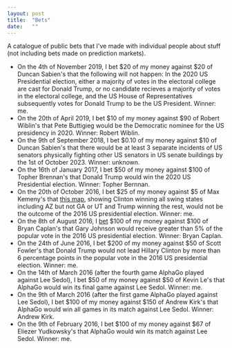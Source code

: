 ```yaml
---
layout: post
title:  "Bets"
date:   ""
---
```


A catalogue of public bets that I've made with individual people about stuff (not including bets made on prediction markets).


* On the 4th of November 2019, I bet $20 of my money against $20 of Duncan Sabien's that the following will not happen: In the 2020 US Presidential election, either a majority of votes in the electoral college are cast for Donald Trump, or no candidate recieves a majority of votes in the electoral college, and the US House of Representatives subsequently votes for Donald Trump to be the US President. Winner: me.
* On the 20th of April 2019, I bet $10 of my money against $90 of Robert Wiblin's that Pete Buttigieg would be the Democratic nominee for the US presidency in 2020. Winner: Robert Wiblin.
* On the 9th of September 2018, I bet $0.10 of my money against $10 of Duncan Sabien's that there would be at least 3 separate incidents of US senators physically fighting other US senators in US senate buildings by the 1st of October 2023. Winner: unknown.
* On the 16th of January 2017, I bet $50 of my money against $100 of Topher Brennan's that Donald Trump would win the 2020 US Presidential election. Winner: Topher Bernnan.
* On the 20th of October 2016, I bet $25 of my money against $5 of Max Kemeny's that [this map](http://www.270towin.com/maps/3n2dY), showing Clinton winning all swing states including AZ but not GA or UT and Trump winning the rest, would not be the outcome of the 2016 US presidential election. Winner: me.
* On the 8th of August 2016, I [bet](http://econlog.econlib.org/archives/2016/08/johnson_bet.html) $100 of my money against $100 of Bryan Caplan's that Gary Johnson would receive greater than 5% of the popular vote in the 2016 US presidential election. Winner: Bryan Caplan.
* On the 24th of June 2016, I bet $200 of my money against $50 of Scott Fowler's that Donald Trump would not lead Hillary Clinton by more than 6 percentage points in the popular vote in the 2016 US presidential election. Winner: me.
* On the 14th of March 2016 (after the fourth game AlphaGo played against Lee Sedol), I bet $50 of my money against $50 of Kevin Le's that AlphaGo would win its final game against Lee Sedol. Winner: me.
* On the 9th of March 2016 (after the first game AlphaGo played against Lee Sedol), I bet $100 of my money against $150 of Andrew Kirk's that AlphaGo would win all games in its match against Lee Sedol. Winner: Andrew Kirk.
* On the 9th of February 2016, I bet $100 of my money against $67 of Eliezer Yudkowsky's that AlphaGo would win its match against Lee Sedol. Winner: me.
